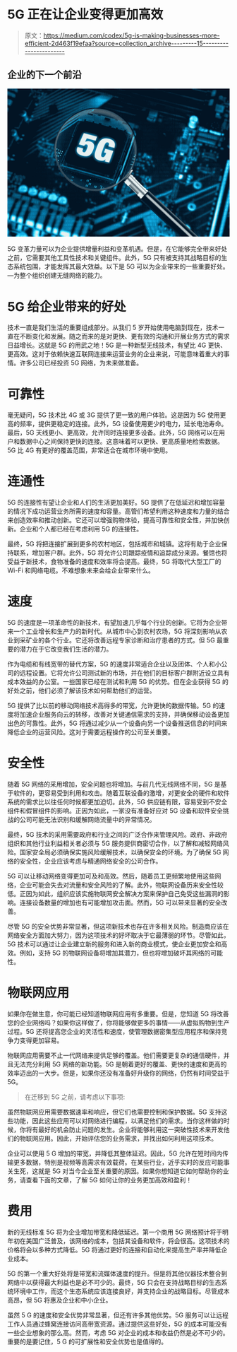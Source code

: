 # 5G 正在让企业变得更加高效

> 原文：<https://medium.com/codex/5g-is-making-businesses-more-efficient-2d463f19efaa?source=collection_archive---------15----------------------->

## 企业的下一个前沿

![](img/249120319177d5ed9c085bc9e2ffa3c1.png)

5G 变革力量可以为企业提供增量利益和变革机遇。但是，在它能够完全带来好处之前，它需要其他工具性技术和关键组件。此外，5G 只有被支持其战略目标的生态系统包围，才能发挥其最大效益。以下是 5G 可以为企业带来的一些重要好处。—为整个组织创建无缝网络的能力。

# 5G 给企业带来的好处

技术一直是我们生活的重要组成部分。从我们 5 岁开始使用电脑到现在，技术一直在不断变化和发展。随之而来的是对更快、更有效的沟通和开展业务方式的需求日益增长。这就是 5G 的用武之地！5G 是一种新型无线技术，有望比 4G 更快、更高效。这对于依赖快速互联网连接来运营业务的企业来说，可能意味着重大的事情。许多公司已经投资 5G 网络，为未来做准备。

# 可靠性

毫无疑问，5G 技术比 4G 或 3G 提供了更一致的用户体验。这是因为 5G 使用更高的频率，提供更稳定的连接。此外，5G 设备使用更少的电力，延长电池寿命。最后，5G 天线更小、更高效，允许同时连接更多设备。此外，5G 网络可以在用户和数据中心之间保持更快的连接。这意味着可以更快、更高质量地检索数据。5G 比 4G 有更好的覆盖范围，非常适合在城市环境中使用。

# 连通性

5G 的连接性有望让企业和人们的生活更加美好。5G 提供了在低延迟和增加容量的情况下成功运营业务所需的速度和容量。高管们希望利用这种速度和力量的结合来创造效率和推动创新。它还可以增强购物体验，提高可靠性和安全性，并加快创新。企业和个人都已经在考虑利用 5G 的连接性。

最终，5G 将把连接扩展到更多的农村地区，包括城市和城镇。这将有助于企业保持联系，增加客户群。此外，5G 将允许公司跟踪疫情和追踪成分来源。餐馆也将受益于新技术，食物准备的速度和效率将会提高。最终，5G 将取代大型工厂的 Wi-Fi 和网络电缆。不难想象未来会给企业带来什么。

# 速度

5G 的速度是一项革命性的新技术，有望加速几乎每个行业的创新。它将为企业带来一个工业增长和生产力的新时代。从城市中心到农村农场，5G 将深刻影响从农业到采矿业的各个行业。它还将改善远程专家诊断和治疗患者的方式。但 5G 最重要的潜力在于它改变我们生活的潜力。

作为电缆和有线宽带的替代方案，5G 的速度非常适合企业以及团体、个人和小公司的远程设置。它将允许公司测试新的市场，并在他们的目标客户群附近设立具有成本效益的办公室。一些国家已经在测试和利用 5G 的优势。但在企业获得 5G 的好处之前，他们必须了解该技术如何帮助他们的运营。

5G 提供了比以前的移动网络技术高得多的带宽，允许更快的数据传输。5G 的速度将加速企业服务向云的转移，改善对关键通信需求的支持，并确保移动设备更加出色的可靠性。此外，5G 将通过减少从一个设备向另一个设备推送信息的时间来降低企业的运营风险。这对于需要远程操作的公司至关重要。

# 安全性

随着 5G 网络的采用增加，安全问题也将增加。与前几代无线网络不同，5G 是基于软件的，更容易受到利用和攻击。随着互联设备的激增，对更安全的硬件和软件系统的需求比以往任何时候都更加迫切。此外，5G 供应链有限，容易受到不安全组件和假冒组件的影响。正因为如此，一家没有准备好应对 5G 设备和软件安全挑战的公司可能无法识别和缓解网络流量中的异常情况。

最终，5G 技术的采用需要政府和行业之间的广泛合作来管理风险。政府、非政府组织和其他行业利益相关者必须与 5G 服务提供商密切合作，以了解和减轻网络风险。国家安全局必须确保实施风险缓解技术，以确保安全的环境。为了确保 5G 网络的安全性，企业应该考虑与精通网络安全的公司合作。

5G 可以让移动网络变得更加可及和高效。然后，随着员工更频繁地使用这些网络，企业可能会失去对流量和安全风险的了解。此外，物联网设备历来安全性较低。正因为如此，组织应该实施物联网安全解决方案来保护自己免受这些漏洞的影响。连接设备数量的增加也有可能增加攻击面。然而，5G 可以带来显著的安全改善。

尽管 5G 的安全优势非常显著，但这项新技术也存在许多相关风险。制造商应该在网络安全方面加大努力，因为这项技术的好坏取决于它最薄弱的环节。尽管如此，5G 技术可以通过让企业建立新的服务和进入新的商业模式，使企业更加安全和高效。例如，支持 5G 的物联网设备将增加其潜力，但也将增加破坏其网络的可能性。

# 物联网应用

如果你在做生意，你可能已经知道物联网应用有多重要。但是，您知道 5G 将改善您的企业网络吗？如果你这样做了，你将能够做更多的事情——从虚拟购物到生产过程。5G 还将提高您企业的灵活性和速度，使管理数据密集型应用程序和保持竞争力变得更加容易。

物联网应用需要不止一代网络来提供足够的覆盖。他们需要更复杂的通信硬件，并且无法充分利用 5G 网络的新功能。5G 是朝着更好的覆盖、更快的速度和更高的效率迈出的一大步。但是，如果你还没有准备好升级你的网络，仍然有时间受益于 5G。

> 在迁移到 5G 之前，请考虑以下事项:

虽然物联网应用需要数据速率和响应，但它们也需要控制和保护数据。5G 支持这些功能，因此这些应用可以对网络进行编程，以满足他们的需求。当你这样做的时候，你将有最好的机会防止问题的发生。企业将能够利用这一突破性技术来开发他们的物联网应用。因此，开始评估您的业务需求，并找出如何利用这项技术。

企业可以使用 5 G 增加的带宽，并降低其整体延迟。因此，5G 允许在短时间内传输更多数据，特别是视频等高需求有效载荷。在某些行业，近乎实时的反应可能事关生死，这就是 5G 对当今企业至关重要的原因。如果你想知道它如何帮助你的业务，请查看下面的文章，了解 5G 如何让你的业务更加高效和盈利！

# 费用

新的无线标准 5G 将为企业增加带宽和降低延迟。第一个商用 5G 网络预计将于明年初在美国广泛普及，该网络的成本，包括其设备和软件，将会很高。这项技术的价格将会以多种方式降低。5G 将通过更好的连接和自动化来提高生产率并降低企业成本。

5G 的第一个重大好处将是带宽和流媒体速度的提升。但是将其他仪器技术整合到网络中以获得最大利益也是必不可少的。最终，5G 只会在支持战略目标的生态系统环境中工作，而这个生态系统应该连接良好，并支持企业的战略目标。尽管成本高昂，但 5G 将惠及企业和中小企业。

虽然 5 G 的速度和安全优势非常显著，但还有许多其他优势。5G 服务可以让远程工作人员通过蜂窝连接访问高带宽资源。通过提供这些好处，5G 的成本可能没有一些企业想象的那么高。然而，考虑 5G 对企业的成本和收益仍然是必不可少的。重要的是要记住，5 G 的可扩展性和安全优势也是值得的。